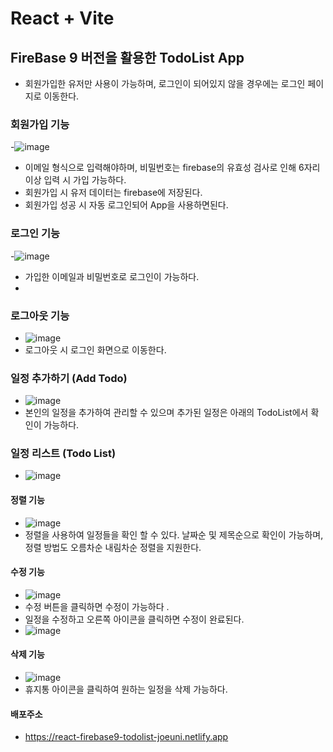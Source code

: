 # React + Vite
## FireBase 9 버전을 활용한 TodoList App
- 회원가입한 유저만 사용이 가능하며, 로그인이 되어있지 않을 경우에는 로그인 페이지로 이동한다. 

### 회원가입 기능
-![image](https://github.com/joeuni-ex/React_FB9_TodoList/assets/141595215/2901c980-1387-43d5-93fb-89b4a67b3763)
- 이메일 형식으로 입력해야하며, 비밀번호는 firebase의 유효성 검사로 인해 6자리 이상 입력 시 가입 가능하다.
- 회원가입 시 유저 데이터는 firebase에 저장된다.
- 회원가입 성공 시 자동 로그인되어 App을 사용하면된다. 

### 로그인 기능 
-![image](https://github.com/joeuni-ex/React_FB9_TodoList/assets/141595215/8b02b9c5-06bb-449d-a602-2a8351dbb189)
- 가입한 이메일과 비밀번호로 로그인이 가능하다.
- 
### 로그아웃 기능
- ![image](https://github.com/joeuni-ex/React_FB9_TodoList/assets/141595215/171ffef4-ed98-443e-9540-c4203a2c1c79)
- 로그아웃 시 로그인 화면으로 이동한다.

### 일정 추가하기 (Add Todo)
- ![image](https://github.com/joeuni-ex/React_FB9_TodoList/assets/141595215/2cb45a9b-7598-4e9f-86b9-4d1a5efbb86e)
- 본인의 일정을 추가하여 관리할 수 있으며 추가된 일정은 아래의 TodoList에서 확인이 가능하다. 

### 일정 리스트 (Todo List)
- ![image](https://github.com/joeuni-ex/React_FB9_TodoList/assets/141595215/6a39afb4-a9ca-469a-a044-fee5d9baf21c)

#### 정렬 기능 
- ![image](https://github.com/joeuni-ex/React_FB9_TodoList/assets/141595215/33c6e648-54c0-4acc-a623-4e5dd644d52e)
- 정렬을 사용하여 일정들을 확인 할 수 있다. 날짜순 및 제목순으로 확인이 가능하며, 정렬 방법도 오름차순 내림차순 정렬을 지원한다.
#### 수정 기능 
- ![image](https://github.com/joeuni-ex/React_FB9_TodoList/assets/141595215/f14446bd-a670-4d4b-ab85-c2f9717b236c)
- 수정 버튼을 클릭하면 수정이 가능하다 .
- 일정을 수정하고 오른쪽 아이콘을 클릭하면 수정이 완료된다. 
- ![image](https://github.com/joeuni-ex/React_FB9_TodoList/assets/141595215/fc36ab87-383f-4326-880b-c426a43cc570)

#### 삭제 기능
- ![image](https://github.com/joeuni-ex/React_FB9_TodoList/assets/141595215/b7f5acbb-6bbd-46e2-88a0-e0b07894b9ae)
- 휴지통 아이콘을 클릭하여 원하는 일정을 삭제 가능하다.

  


#### 배포주소
- https://react-firebase9-todolist-joeuni.netlify.app
